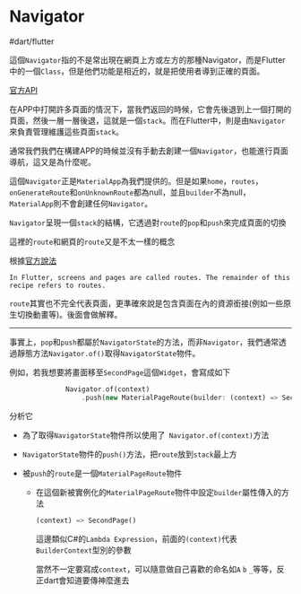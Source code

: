 # Navigator

#dart/flutter

這個`Navigator`指的不是常出現在網頁上方或左方的那種Navigator，而是Flutter中的一個`Class`，但是他們功能是相近的，就是把使用者導到正確的頁面。

[官方API](https://api.flutter.dev/flutter/widgets/Navigator-class.html)

在APP中打開許多頁面的情況下，當我們返回的時候，它會先後退到上一個打開的頁面，然後一層一層後退，這就是一個`stack`。而在Flutter中，則是由`Navigator`來負責管理維護這些頁面`stack`。

通常我們我們在構建APP的時候並沒有手動去創建一個`Navigator`，也能進行頁面導航，這又是為什麼呢。

這個`Navigator`正是`MaterialApp`為我們提供的。但是如果`home`，`routes`，`onGenerateRoute`和`onUnknownRoute`都為null，並且`builder`不為null，`MaterialApp`則不會創建任何`Navigator`。

`Navigator`呈現一個`stack`的結構，它透過對`route`的`pop`和`push`來完成頁面的切換

這裡的`route`和網頁的`route`又是不太一樣的概念

根據[官方說法](https://flutter.dev/docs/cookbook/navigation/navigation-basics)

```
In Flutter, screens and pages are called routes. The remainder of this recipe refers to routes.
```

`route`其實也不完全代表頁面，更準確來說是包含頁面在內的資源銜接(例如一些原生切換動畫等)。後面會做解釋。

---

事實上，`pop`和`push`都屬於`NavigatorState`的方法，而非`Navigator`，我們通常透過靜態方法`Navigator.of()`取得`NavigatorState`物件。



例如，若我想要將畫面移至`SecondPage`這個`Widget`，會寫成如下

```dart
              Navigator.of(context)
                  .push(new MaterialPageRoute(builder: (context) => SecondPage()));
```

分析它

* 為了取得`NavigatorState`物件所以使用了` Navigator.of(context)`方法

* `NavigatorState`物件的`push()`方法，把`route`放到`stack`最上方

* 被`push`的`route`是一個`MaterialPageRoute`物件

  * 在這個新被實例化的`MaterialPageRoute`物件中設定`builder`屬性傳入的方法

    ```dart
    (context) => SecondPage()
    ```

    這邊類似C#的`Lambda Expression`，前面的`(context)`代表`BuilderContext`型別的參數

    當然不一定要寫成`context`，可以隨意做自己喜歡的命名如`A` `b` `_`等等，反正dart會知道要傳神麼進去

    